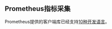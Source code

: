 ## Prometheus指标采集

Prometheus提供的客户端库已经支持[10种开发语言](https://prometheus.io/docs/instrumenting/clientlibs)。
